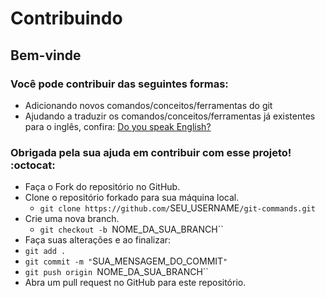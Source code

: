 # Contribuindo

## Bem-vinde

### Você pode contribuir das seguintes formas:
- Adicionando novos comandos/conceitos/ferramentas do git
- Ajudando a traduzir os comandos/conceitos/ferramentas já existentes para o inglês, confira: [Do you speak English?](README.eng.md)

### Obrigada pela sua ajuda em contribuir com esse projeto! :octocat:

- Faça o Fork do repositório no GitHub.
- Clone o repositório forkado para sua máquina local.
  - `git clone https://github.com/`SEU_USERNAME`/git-commands.git`
- Crie uma nova branch.
  - `git checkout -b `NOME_DA_SUA_BRANCH``
- Faça suas alterações e ao finalizar:
- `git add .`
- `git commit -m "`SUA_MENSAGEM_DO_COMMIT`"`
- `git push origin `NOME_DA_SUA_BRANCH``
- Abra um pull request no GitHub para este repositório.
